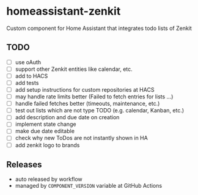 # homeassistant-zenkit

Custom component for Home Assistant that integrates todo lists of Zenkit

## TODO

- [ ] use oAuth
- [ ] support other Zenkit entities like calendar, etc.
- [ ] add to HACS
- [ ] add tests
- [ ] add setup instructions for custom repositories at HACS
- [ ] may handle rate limits better (Failed to fetch entries for lists ...)
- [ ] handle failed fetches better (timeouts, maintenance, etc.)
- [ ] test out lists which are not type TODO  (e.g. calendar, Kanban, etc.)
- [ ] add description and due date on creation
- [ ] implement state change
- [ ] make due date editable
- [ ] check why new ToDos are not instantly shown in HA
- [ ] add zenkit logo to brands

## Releases

- auto released by workflow
- managed by `COMPONENT_VERSION` variable at GitHub Actions
